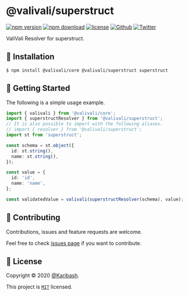 # @valivali/superstruct

[![npm version][npm-version-badge]][npm-version-link]
[![npm download][npm-download-badge]][npm-download-link]
[![license][license-badge]][license-link]
[![Github][github-follower-badge]][github-follower-link]
[![Twitter][twitter-follower-badge]][twitter-follower-link]

ValiVali Resolver for superstruct.

## 🚀 Installation

```
$ npm install @valivali/core @valivali/superstruct superstruct
```

## 👏 Getting Started

The following is a simple usage example.

```ts
import { valivali } from '@valivali/core';
import { superstructResolver } from '@valivali/superstruct';
// It is also possible to import with the following aliases.
// import { resolver } from '@valivali/superstruct';
import st from 'superstruct';

const schema = st.object({
  id: st.string(),
  name: st.string(),
});

const value = {
  id: 'id',
  name: 'name',
};

const validatedValue = valivali(superstructResolver(schema), value);
```

## 🤝 Contributing

Contributions, issues and feature requests are welcome.

Feel free to check [issues page](https://github.com/Karibash/valivali/issues) if you want to contribute.

## 📝 License

Copyright © 2020 [@Karibash](https://twitter.com/karibash).

This project is [```MIT```](https://github.com/Karibash/valivali/blob/main/packages/superstruct/LICENSE) licensed.

[npm-version-badge]: https://badge.fury.io/js/@valivali%2Fsuperstruct.svg
[npm-version-link]: https://www.npmjs.com/package/@valivali/superstruct
[npm-download-badge]: https://img.shields.io/npm/dm/@valivali/superstruct.svg
[npm-download-link]: https://www.npmjs.com/package/@valivali/superstruct
[license-badge]: https://img.shields.io/npm/l/@valivali%2Fsuperstruct.svg
[license-link]: https://github.com/Karibash/valivali/blob/main/packages/superstruct/LICENSE
[github-follower-badge]: https://img.shields.io/github/followers/Karibash?label=Follow&logo=github&style=social
[github-follower-link]: https://github.com/Karibash?tab=followers
[twitter-follower-badge]: https://img.shields.io/twitter/follow/Karibash?label=Follow&style=social
[twitter-follower-link]: https://twitter.com/intent/follow?screen_name=Karibash
